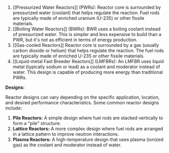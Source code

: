 1. [[Pressurized Water Reactors]] (PWRs):
   Reactor core is surrounded by pressurized water (coolant) that helps regulate the reaction. Fuel rods are typically made of enriched uranium (U-235) or other fissile materials.
2. [[Boiling Water Reactors]] (BWRs):
   BWR uses a boiling coolant instead of pressurized water. This is simpler and less expensive to build than a PWR, but it's not as efficient in terms of energy production. 
3. [[Gas-cooled Reactors]]
   Reactor core is surrounded by a gas (usually carbon dioxide or helium) that helps regulate the reaction. The fuel rods are typically made of enriched U-235 or other fissile materials.
4. [[Liquid-metal Fast Breeder Reactors]] (LMFBRs):
   An LMFBR uses liquid metal (typically sodium or lead) as a coolant and moderator instead of water. This design is capable of producing more energy than traditional PWRs. 
   
**Designs:**

Reactor designs can vary depending on the specific application, location, and desired performance characteristics. Some common reactor designs include:

1. **Pile Reactors:** A simple design where fuel rods are stacked vertically to form a "pile"
structure.
2. **Lattice Reactors:** A more complex design where fuel rods are arranged in a lattice pattern to
improve neutron interactions.
3. **Plasma Reactors:** A high-temperature design that uses plasma (ionized gas) as the coolant and moderator instead of water.